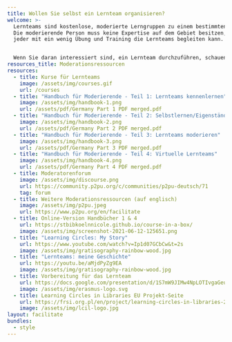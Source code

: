 ```yaml
---
title: Wollen Sie selbst ein Lernteam organisieren?
welcome: >-
  Lernteams sind kostenlose, moderierte Lerngruppen zu einem bestimmten Thema.
  Die moderierende Person muss keine Expertise auf dem Gebiet besitzen, so dass
  jeder mit ein wenig Übung und Training die Lernteams begleiten kann. 


  Wenn Sie daran interessiert sind, ein Lernteam durchzuführen, schauen Sie sich einfach die unten stehenden Ressourcen an und kontaktieren Sie uns wenn Sie mitmachen möchten.
resources_title: Moderationsressourcen
resources:
  - title: Kurse für Lernteams
    image: /assets/img/courses.gif
    url: /courses
  - title: "Handbuch für Moderierende - Teil 1: Lernteams kennenlernen"
    image: /assets/img/handbook-1.png
    url: /assets/pdf/Germany Part 1 PDF merged.pdf
  - title: "Handbuch für Moderierende - Teil 2: Selbstlernen/Eigenständiges Lernen"
    image: /assets/img/handbook-2.png
    url: /assets/pdf/Germany Part 2 PDF merged.pdf
  - title: "Handbuch für Moderierende - Teil 3: Lernteams moderieren"
    image: /assets/img/handbook-3.png
    url: /assets/pdf/Germany Part 3 PDF merged.pdf
  - title: "Handbuch für Moderierende - Teil 4: Virtuelle Lernteams"
    image: /assets/img/handbook-4.png
    url: /assets/pdf/Germany Part 4 PDF merged.pdf
  - title: Moderatorenforum
    image: /assets/img/discourse.png
    url: https://community.p2pu.org/c/communities/p2pu-deutsch/71
    tag: forum
  - title: Weitere Moderationsressourcen (auf englisch)
    image: /assets/img/p2pu.jpeg
    url: https://www.p2pu.org/en/facilitate
  - title: Online-Version Handbücher 1 & 4
    url: https://stbibkoelnnicole.github.io/course-in-a-box/
    image: /assets/img/screenshot-2021-06-12-125651.png
  - title: "Learning Circles: My Story"
    url: https://www.youtube.com/watch?v=Ip1d07GCbCw&t=2s
    image: /assets/img/gratisography-rainbow-wood.jpg
  - title: "Lernteams: meine Geschichte"
    url: https://youtu.be/aMjdPyZg9EA
    image: /assets/img/gratisography-rainbow-wood.jpg
  - title: Vorbereitung für das Lernteam
    url: https://docs.google.com/presentation/d/1S7mW9JIMw4NpLOTIvgaGeuxLdIslDj_j/edit#slide=id.p1
    image: /assets/img/erasmus-logo.svg
  - title: Learning Circles in Libraries EU Projekt-Seite
    url: https://frsi.org.pl/en/project/learning-circles-in-libraries-2/
    image: /assets/img/lcil-logo.jpg
layout: facilitate
bundles:
  - style
---
```

